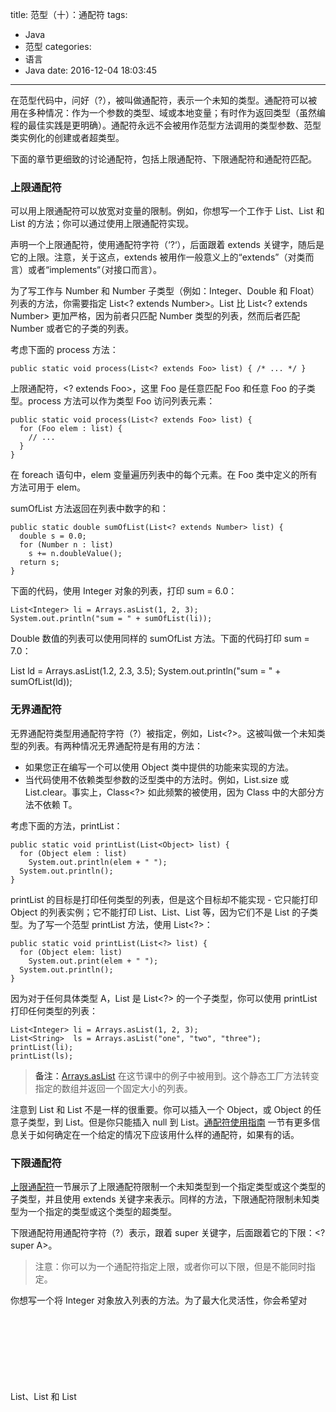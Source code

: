 title: 范型（十）：通配符
tags:
  - Java
  - 范型
categories:
  - 语言
  - Java
date: 2016-12-04 18:03:45
---

在范型代码中，问好（?），被叫做通配符，表示一个未知的类型。通配符可以被用在多种情况：作为一个参数的类型、域或本地变量；有时作为返回类型（虽然编程的最佳实践是更明确）。通配符永远不会被用作范型方法调用的类型参数、范型类实例化的创建或者超类型。

<!-- more -->

下面的章节更细致的讨论通配符，包括上限通配符、下限通配符和通配符匹配。

### 上限通配符

可以用上限通配符可以放宽对变量的限制。例如，你想写一个工作于 List<Integer>、List<Double> 和 List<Number> 的方法；你可以通过使用上限通配符实现。

声明一个上限通配符，使用通配符字符（‘?‘），后面跟着 extends 关键字，随后是它的上限。注意，关于这点，extends 被用作一般意义上的“extends”（对类而言）或者“implements“（对接口而言）。

为了写工作与 Number 和 Number 子类型（例如：Integer、Double 和 Float）列表的方法，你需要指定 List<? extends Number>。List<Number> 比 List<? extends Number> 更加严格，因为前者只匹配 Number 类型的列表，然而后者匹配 Number 或者它的子类的列表。

考虑下面的 process 方法：

    public static void process(List<? extends Foo> list) { /* ... */ }

上限通配符，<? extends Foo>，这里 Foo 是任意匹配 Foo 和任意 Foo 的子类型。process 方法可以作为类型 Foo 访问列表元素：

    public static void process(List<? extends Foo> list) {
      for (Foo elem : list) {
        // ...
      }
    }

在 foreach 语句中，elem 变量遍历列表中的每个元素。在 Foo 类中定义的所有方法可用于 elem。

sumOfList 方法返回在列表中数字的和：

    public static double sumOfList(List<? extends Number> list) {
      double s = 0.0;
      for (Number n : list)
        s += n.doubleValue();
      return s;
    }

下面的代码，使用 Integer 对象的列表，打印 sum = 6.0：

    List<Integer> li = Arrays.asList(1, 2, 3);
    System.out.println("sum = " + sumOfList(li));

Double 数值的列表可以使用同样的 sumOfList 方法。下面的代码打印 sum = 7.0：

List<Double> ld = Arrays.asList(1.2, 2.3, 3.5);
System.out.println("sum = " + sumOfList(ld));

### 无界通配符

无界通配符类型用通配符字符（?）被指定，例如，List<?>。这被叫做一个未知类型的列表。有两种情况无界通配符是有用的方法：

- 如果您正在编写一个可以使用 Object 类中提供的功能来实现的方法。
- 当代码使用不依赖类型参数的泛型类中的方法时。例如，List.size 或 List.clear。事实上，Class<?> 如此频繁的被使用，因为 Class<T> 中的大部分方法不依赖 T。

考虑下面的方法，printList：

    public static void printList(List<Object> list) {
      for (Object elem : list)
        System.out.println(elem + " ");
      System.out.println();
    }

printList 的目标是打印任何类型的列表，但是这个目标却不能实现 - 它只能打印 Object 的列表实例；它不能打印 List<Integer>、List<String>、List<Double> 等，因为它们不是 List<Object> 的子类型。为了写一个范型 printList 方法，使用 List<?>：

    public static void printList(List<?> list) {
      for (Object elem: list)
        System.out.print(elem + " ");
      System.out.println();
    }

因为对于任何具体类型 A，List<A> 是 List<?> 的一个子类型，你可以使用 printList 打印任何类型的列表：

    List<Integer> li = Arrays.asList(1, 2, 3);
    List<String>  ls = Arrays.asList("one", "two", "three");
    printList(li);
    printList(ls);

> 备注：[Arrays.asList](https://docs.oracle.com/javase/8/docs/api/java/util/Arrays.html#asList-T...-) 在这节课中的例子中被用到。这个静态工厂方法转变指定的数组并返回一个固定大小的列表。

注意到 List<Object> 和 List<?> 不是一样的很重要。你可以插入一个 Object，或 Object 的任意子类型，到 List<Object>。但是你只能插入 null 到 List<?>。[通配符使用指南](http://docs.oracle.com/javase/tutorial/java/generics/wildcardGuidelines.html) 一节有更多信息关于如何确定在一个给定的情况下应该用什么样的通配符，如果有的话。

### 下限通配符

[上限通配符](http://docs.oracle.com/javase/tutorial/java/generics/upperBounded.html)一节展示了上限通配符限制一个未知类型到一个指定类型或这个类型的子类型，并且使用 extends 关键字来表示。同样的方法，下限通配符限制未知类型为一个指定的类型或这个类型的超类型。

下限通配符用通配符字符（?）表示，跟着 super 关键字，后面跟着它的下限：<? super A>。

> 注意：你可以为一个通配符指定上限，或者你可以下限，但是不能同时指定。

你想写一个将 Integer 对象放入列表的方法。为了最大化灵活性，你会希望对 List<Integer>、List<Number> 和 List<Object> 都可用 - 任何可保存 Integer 值的。

为了写可用于 Integer 和 Integer 超类型（如：Integer、Number 和 Object）的列表的方法，你应该指定 List<? super Integer>。List<Integer> 比 List<? super Integer> 限制更严格，因为前者只匹配类型 Integer 的列表，然而后者匹配任何 Integer 超类的列表。

下面的代码添加数字 1 到 10 到一个列表的末尾：

    public static void addNumbers(List<? super Integer> list) {
      for (int i = 1; i <= 10; i++) {
        list.add(i);
      }
    }

[通配符使用指南](http://docs.oracle.com/javase/tutorial/java/generics/wildcardGuidelines.html) 一节提供关于什么时候使用上限通配符和什么时候使用下限通配符的指南。

### 通配符和子类型

像[范型、继承和子类型](http://docs.oracle.com/javase/tutorial/java/generics/inheritance.html)中描述的，范型类或接口不相关，仅仅因为它们的类型间有关系。然而，可以使用通配符来创建范型类或接口间的关系。

给出下面两个常规（非范型）类：

    class A { /* ... */ }
    class B extends A { /* ... */ }

有理由写下面的代码：

    B b = new B();
    A a = b;

这个例子显示常规类的继承遵循这样的子类型规则：类 B 是类 A 的一个子类型，如果 B 扩展 A。这个规则不适用于范型类型：

    List<B> lb = new ArrayList<>();
    List<A> la = lb;   // compile-time error

给定 Integer 是 Number 的一个子类型，List<Integer> 和 List<Number> 之间是什么关系？

公共的父类是 List<?>。![generics-listParent](/uploads/20161203/generics-listParent.gif)

虽然 Integer 是 Number 的一个子类型，List<Integer> 不是 List<Number> 的一个子类型，并且事实上，这两个类型没有关系。List<Number> 和 List<Integer> 的公共父类是 List<?>。

为了在这些类间创建关系，因此代码可以通过 List<Integer> 的元素访问 Number 的方法，那么使用上限通配符：

    List<? extends Integer> intList = new ArrayList<>();
    List<? extends Number>  numList = intList;  // OK. List<? extends Integer> is a subtype of List<? extends Number>

因为 Integer 是 Number 的一个子类型，且 numList 是 Number 对象的一个列表，现在 intList（Integer 对象的列表）和 numList 之间存在关系了。下面的图片展示了几种用上限通配符和下限通配符声明的 List 类之间的关系。

几种范型 List 类声明的层次。![generics-wildcardSubtyping](/uploads/20161203/generics-wildcardSubtyping.gif)

[通配符使用指南](http://docs.oracle.com/javase/tutorial/java/generics/wildcardGuidelines.html) 一节有更多关于使用上限和下限通配符结果的信息。

### 通配符匹配和辅助方法

在一些场景中，编译器推断通配符的类型。例如，一个列表可能被定义为 List<?>，但是当评估一个表达式时，编译器从代码中推断一个特定的类型。这种情况被称为通配符匹配。

在大多数情况下，你不需要担心通配符匹配，除了当你看到一个错误消息包含短语“捕捉“。

[WildcardError](http://docs.oracle.com/javase/tutorial/displayCode.html?code=http://docs.oracle.com/javase/tutorial/java/generics/examples/WildcardError.java) 例子当编译时产生一个匹配错误：

    import java.util.List;

    public class WildcardError {

      void foo(List<?> i) {
        i.set(0, i.get(0));
      }
    }

在这个例子中，编译器处理 i 输入参数为类型 Object。当 foo 方法调用 [List.set(int, E)](https://docs.oracle.com/javase/8/docs/api/java/util/List.html#set-int-E-)，编译器不能确定被插入列表中的对象的类型，并且会产生一个错误。当这种类型错误发生时，它通常意味着编译器确信你赋值错误类型给一个变量。范型被添加到 Java 语言中就是因为这个原因 - 在编译期增强类型安全。

通过 Oracle 的 JDK 7 javac 实现编译 WildcardError 例子时产生下面的错误：

    WildcardError.java:6: error: method set in interface List<E> cannot be applied to given types;
        i.set(0, i.get(0));
         ^
      required: int,CAP#1
      found: int,Object
      reason: actual argument Object cannot be converted to CAP#1 by method invocation conversion
      where E is a type-variable:
        E extends Object declared in interface List
      where CAP#1 is a fresh type-variable:
        CAP#1 extends Object from capture of ?
    1 error

在这个例子中，代码尝试执行一个安全操作，那么如何解决编译器错误呢？可以通过写一个匹配通配符的私有辅助方法来解决这个问题。在这个案例中，你可以通过创建私有辅助方法 fooHelper 解决这个问题，像 [WildcardFixed](http://docs.oracle.com/javase/tutorial/displayCode.html?code=http://docs.oracle.com/javase/tutorial/java/generics/examples/WildcardFixed.java) 中显示的：

    public class WildcardFixed {

      void foo(List<?> i) {
        fooHelper(i);
      }


      // Helper method created so that the wildcard can be captured
      // through type inference.
      private <T> void fooHelper(List<T> l) {
        l.set(0, l.get(0));
      }

    }

感谢辅助方法，编译器使用推断确定 T 是 CAP#1，在调用中的匹配变量。现在这个例子编译成功。

按照惯例，辅助方法一般命名为*原方法名Helper*。

现在考虑一个更复杂的例子，[WildcardErrorBad](http://docs.oracle.com/javase/tutorial/displayCode.html?code=http://docs.oracle.com/javase/tutorial/java/generics/examples/WildcardErrorBad.java)：

    import java.util.List;

    public class WildcardErrorBad {

      void swapFirst(List<? extends Number> l1, List<? extends Number> l2) {
        Number temp = l1.get(0);
        l1.set(0, l2.get(0)); // expected a CAP#1 extends Number,
                              // got a CAP#2 extends Number;
                              // same bound, but different types
        l2.set(0, temp);      // expected a CAP#1 extends Number,
                              // got a Number
      }
    }

在这个例子中，代码尝试一个不安全的操作。例如，考虑下面 swapFirst 方法的调用：

    List<Integer> li = Arrays.asList(1, 2, 3);
    List<Double>  ld = Arrays.asList(10.10, 20.20, 30.30);
    swapFirst(li, ld);

因为 List<Integer> 和 List<Double> 都符合 List<? extends Number> 的标准，明显不正确的是取 Integer 列表中的一个值并尝试放入 Double 值的列表中。

用 Oracle JDK javac 编译器编译会生成下面的错误：

    WildcardErrorBad.java:7: error: method set in interface List<E> cannot be applied to given types;
          l1.set(0, l2.get(0)); // expected a CAP#1 extends Number,
            ^
      required: int,CAP#1
      found: int,Number
      reason: actual argument Number cannot be converted to CAP#1 by method invocation conversion
      where E is a type-variable:
        E extends Object declared in interface List
      where CAP#1 is a fresh type-variable:
        CAP#1 extends Number from capture of ? extends Number
    WildcardErrorBad.java:10: error: method set in interface List<E> cannot be applied to given types;
          l2.set(0, temp);      // expected a CAP#1 extends Number,
            ^
      required: int,CAP#1
      found: int,Number
      reason: actual argument Number cannot be converted to CAP#1 by method invocation conversion
      where E is a type-variable:
        E extends Object declared in interface List
      where CAP#1 is a fresh type-variable:
        CAP#1 extends Number from capture of ? extends Number
    WildcardErrorBad.java:15: error: method set in interface List<E> cannot be applied to given types;
            i.set(0, i.get(0));
             ^
      required: int,CAP#1
      found: int,Object
      reason: actual argument Object cannot be converted to CAP#1 by method invocation conversion
      where E is a type-variable:
        E extends Object declared in interface List
      where CAP#1 is a fresh type-variable:
        CAP#1 extends Object from capture of ?
    3 errors

针对这个问题没有辅助方法可以使用，因为代码是基础错误。

### 通配符使用指

当学习使用范型编程时一个混乱的方面是确定何时使用上限通配符和何时使用下限通配符。本页提供了在设计代码时遵循的一些指导方针。

为了这个讨论的目的，考虑变量提供两个功能之一是有帮助的：

**“In”变量**

一个“in”变量提供数据给代码。想象一个有两个参数的 copy 方法：copy(src, dest)。src 参数提供被拷贝的数据，因此它是“in”参数。

**“Out”变量**

一个“Out”变量保持数据为在其他地方使用。在 copy 的例子中，copy(src, dest)，dest 参数接收数据，因此它是“out”参数。

当然，一些变量被同时用作“in”和“out”目的 - 这种情况也在指导方针中。

可以使用“in”和“out”准则，当决定是否使用通配符及什么类型通配符是合适的。下面的列表提供了遵循的指南：

**通配符指南**

- 一个“in”变量用上限通配符被定义，用 extends 关键字。
- 一个“out”变量用下限通配符被定义，用 super 关键字。
- 在“in”变量可以用定义在 Object 类中的方法被访问的场景，使用无界通配符。
- 在代码需要访问同时作为“in”和“out”变量的场景，不要使用通配符。

这些指南不适用于方法的返回类型。使用通配符作为返回类型应该避免，因为它强制开发人员使用代码处理通配符。

通过 List<? extends ...> 定义的列表可以非正式的被认为是只读的，但这不是一个严格的保证。假设有下面两个类：

    class NaturalNumber {

      private int i;

      public NaturalNumber(int i) { this.i = i; }
      // ...
    }

    class EvenNumber extends NaturalNumber {

      public EvenNumber(int i) { super(i); }
      // ...
    }

考虑下面的代码：

    List<EvenNumber> le = new ArrayList<>();
    List<? extends NaturalNumber> ln = le;
    ln.add(new NaturalNumber(35));  // compile-time error

因为 List<EvenNumber> 是 List<? extends NaturalNumber> 的一个子类型，可以赋值 le 给 ln。但是不能用 ln 添加一个自然数到偶数列表中。下面对这个列表的操作是可能的：

- 可以添加 null。
- 可以调用 clear。
- 可以获取迭代器且调用 remove。
- 可以匹配通配符和写从列表中读取的元素。

可以看到通过 List<? extends NaturalNumber> 定义的列表严格意义上不是只读的，但可以这样认为，因为不能存储一个新的元素或改变列表中已经存在的元素。
